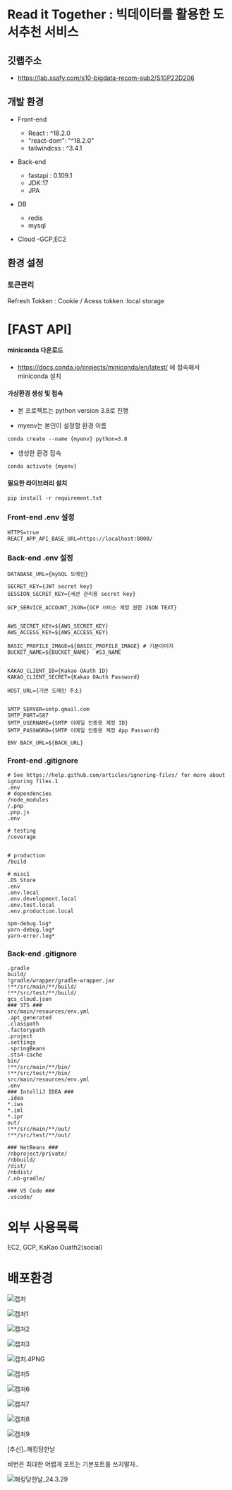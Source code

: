 

# Read it Together : 빅데이터를 활용한 도서추천 서비스


깃랩주소
---
+ https://lab.ssafy.com/s10-bigdata-recom-sub2/S10P22D206

   





개발 환경
---
+ Front-end
    - React : ^18.2.0
    - "react-dom": "^18.2.0"
    - tailwindcss : ^3.4.1 
+ Back-end
    - fastapi : 0.109.1
    - JDK:17
    - JPA
+ DB
    - redis
    - mysql

+ Cloud 
      -GCP,EC2


환경 설정
--
### 토큰관리
Refresh Tokken : Cookie / Acess tokken :local storage


# [FAST API]
#### miniconda 다운로드

-   https://docs.conda.io/projects/miniconda/en/latest/ 에 접속해서 miniconda 설치

#### 가상환경 생성 및 접속

-   본 프로젝트는 python version 3.8로 진행

-   myenv는 본인이 설정할 환경 이름

```
conda create --name {myenv} python=3.8
```

-   생성한 환경 접속

```
conda activate {myenv}
```

#### 필요한 라이브러리 설치 

```
pip install -r requirement.txt
```

### Front-end .env 설정
```
HTTPS=true
REACT_APP_API_BASE_URL=https://localhost:8000/
```

### Back-end .env 설정
```
DATABASE_URL={mySQL 도메인}

SECRET_KEY={JWT secret key}
SESSION_SECRET_KEY={세션 관리용 secret key}

GCP_SERVICE_ACCOUNT_JSON={GCP 서비스 계정 권한 JSON TEXT}


AWS_SECRET_KEY=${AWS_SECRET_KEY} 
AWS_ACCESS_KEY=${AWS_ACCESS_KEY}

BASIC_PROFILE_IMAGE=${BASIC_PROFILE_IMAGE} # 기본이미지
BUCKET_NAME=${BUCKET_NAME}  #S3_NAME


KAKAO_CLIENT_ID={Kakao OAuth ID}
KAKAO_CLIENT_SECRET={Kakao OAuth Password}

HOST_URL={기본 도메인 주소}


SMTP_SERVER=smtp.gmail.com
SMTP_PORT=587
SMTP_USERNAME={SMTP 이메일 인증용 계정 ID}
SMTP_PASSWORD={SMTP 이메일 인증용 계정 App Password}

ENV BACK_URL=${BACK_URL}

```


### Front-end .gitignore
```
# See https://help.github.com/articles/ignoring-files/ for more about ignoring files.1
.env
# dependencies
/node_modules
/.pnp
.pnp.js
.env

# testing
/coverage


# production
/build

# misc1
.DS_Store
.env
.env.local
.env.development.local
.env.test.local
.env.production.local

npm-debug.log*
yarn-debug.log*
yarn-error.log*
```

### Back-end .gitignore
```
.gradle
build/
!gradle/wrapper/gradle-wrapper.jar
!**/src/main/**/build/
!**/src/test/**/build/
gcs_cloud.json
### STS ###
src/main/resources/env.yml
.apt_generated
.classpath
.factorypath
.project
.settings
.springBeans
.sts4-cache
bin/
!**/src/main/**/bin/
!**/src/test/**/bin/
src/main/resources/env.yml
.env
### IntelliJ IDEA ###
.idea
*.iws
*.iml
*.ipr
out/
!**/src/main/**/out/
!**/src/test/**/out/

### NetBeans ###
/nbproject/private/
/nbbuild/
/dist/
/nbdist/
/.nb-gradle/

### VS Code ###
.vscode/

```

# 외부 사용목록

 EC2, GCP, KaKao Ouath2(social) 




# 배포환경


![캡처](/uploads/f915b386aebe16a857e29bd3db2f77d6/캡처.PNG)



![캡처1](/uploads/db7d79b15eabf7d7b3c65c0cbcf73f28/캡처1.PNG)

![캡처2](/uploads/f97287a67ce978f09d88e24fb7b2d822/캡처2.PNG)

![캡처3](/uploads/51d2807935cc90beec155e1c2987bb67/캡처3.PNG)

![캡처.4PNG](/uploads/ba8f299a9712bdf388ccb0f33d5ccfb6/캡처.4PNG.PNG)

![캡처5](/uploads/bf6bd2f2441717fdacf9e793697c95a8/캡처5.PNG)

![캡처6](/uploads/949ce7d42718f36f9611b9632b0a3410/캡처6.PNG)

![캡처7](/uploads/89136b6b9b0ff56a16d43248bbfdefd5/캡처7.PNG)

![캡처8](/uploads/b2d2f9d9cb22fe893782762aaad2766e/캡처8.PNG)

![캡처9](/uploads/2e804b59e05cc4cea16d6e9b5eeaf8ff/캡처9.PNG)




[추신]..해킹당한날

비번은 최대한 어렵게 포트는 기본포트를 쓰지말자..


![해킹당한날_24.3.29](/uploads/4c4ef248c833585d3b4960db74187ebf/해킹당한날_24.3.29.PNG)
